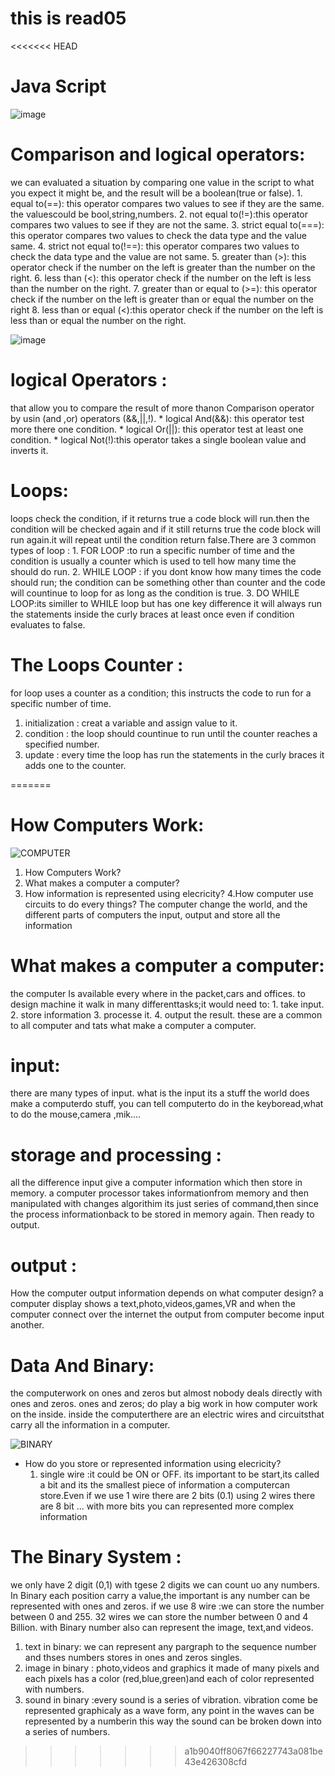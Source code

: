 # this is read05
<<<<<<< HEAD
# Java Script

![image](https://mk0setscholarsn9sko6.kinstacdn.com/wp-content/uploads/2020/07/javascript-1024x576.jpg)

# Comparison and logical operators: 
 we can evaluated a situation by comparing one value in the script to what you expect it might be, and the result will be a boolean(true or false).
       1. equal to(==): this operator compares two values to see if they are the same. the valuescould be bool,string,numbers.
       2. not equal to(!=):this operator compares two values to see if they are not the same.
       3. strict equal to(===): this operator compares two values to check the data type and the value same.
       4. strict not equal to(!==): this operator compares two values to check the data type and the value are not same.
       5. greater than (>): this operator check if the number on the left is greater than the number on the right.
       6. less than (<): this operator check if the number on the left is less than the number on the right.
       7. greater than or equal to (>=): this operator check if the number on the left is greater than or equal the number on the right
       8. less than or equal (<):this operator check if the number on the left is less than or equal the number on the right.

![image](https://www.javascripttutorial.net/wp-content/uploads/2016/11/JavaScript-Comparison-Operators.png) 
# logical Operators :
that allow you to compare the result of more thanon Comparison operator by usin (and ,or) operators (&&,||,!).
    * logical And(&&): this operator test more there one condition.
    * logical Or(||):  this operator test at least one condition.
    * logical Not(!):this operator takes a single boolean value and inverts it.
# Loops:
loops check the condition, if it returns true a code block will run.then the condition will be checked again and if it still returns true the code block will run again.it will repeat until the condition return false.There are 3 common types of loop :
      1. FOR LOOP :to run a specific number of time and the condition is usually a counter which is used to tell how many time the should do run.
      2. WHILE LOOP : if you dont know how many times the code should run; the condition can be something other than counter and the code will countinue to loop for as long as the condition is true.
      3. DO WHILE LOOP:its similler to WHILE loop but has one key difference it will always run the statements inside the curly braces at least once even if condition evaluates to false.
# The Loops Counter : 
for loop uses a counter as a condition; this instructs the code to run for a specific number of time.
1. initialization : creat a variable and assign value to it.
2. condition : the loop should countinue to run until the counter reaches  a specified number.
3. update : every time the loop has run the statements in the curly braces it adds one to the counter.
               

=======
# How Computers Work:
![COMPUTER](https://www.insidehighered.com/sites/default/server_files/media/laptop-cloud-storage-shared-access-isometric-vector-id1063730694_0.jpg)

 1.  How Computers Work?
 2. What makes a computer a computer?
 3. How information is represented using elecricity?
 4.How computer use circuits to do every things?
The computer change the world, and the different parts of computers the input, output and store all the information
# What makes a computer a computer:
the computer Is available every where in the packet,cars and offices.
to design machine it walk in many differenttasks;it would need to:
       1. take input.
       2. store information
       3. processe it.
       4. output the result.
these are a common to all computer and tats what make a computer a computer.
# input:
there are many types of input. what is the input its a stuff the world does make a computerdo stuff, you can tell computerto do in the keyboread,what to do the mouse,camera ,mik....
# storage and processing :
all the difference input give a computer information which then store in memory.
a computer processor takes informationfrom memory and then manipulated with changes algorithim its just series of command,then since the process informationback to be stored in memory again.
Then ready to output.
# output :
How the computer output information depends on what computer design?
a computer display shows a text,photo,videos,games,VR and when the computer connect over the internet the output from computer become input another.
# Data And Binary:
the computerwork on ones and zeros but almost nobody deals directly with ones and zeros.
ones and zeros; do play a big work in how computer work on the inside.
inside the computerthere are an electric wires and circuitsthat carry all the information in a computer.

![BINARY](https://www.learncomputerscienceonline.com/wp-content/uploads/2019/09/Why-Computer-Use-Binary-Number-System-1-1.jpg)
 * How do you store or represented information using elecricity?
    1. single wire :it could be ON or OFF. its important to be start,its called a bit and its the smallest piece of information a computercan store.Even if we use 1 wire there are 2 bits (0.1)
    using 2 wires there are 8 bit ...
with more bits you can represented more complex information
# The Binary System :
we only have 2 digit (0,1) with tgese 2 digits we can count uo any numbers. In Binary each position carry a value,the important is any number can be represented with ones and zeros.
if we use 8 wire :we can store the number between 0 and 255.
32 wires we can store the number between 0 and 4 Billion.
with Binary number also can represent the image, text,and videos.
   1. text in binary: we can represent any pargraph to the sequence number and thses numbers stores in ones and zeros singles.
   2. image in binary : photo,videos and graphics it made of many pixels and each pixels has a color (red,blue,green)and each of color represented with numbers.
   3. sound in binary :every sound is a series of vibration. vibration come be represented graphicaly as a wave form, any point in the waves can be represented by a numberin this way the sound can be broken down into a series of numbers.  


    





              
>>>>>>> a1b9040ff8067f66227743a081be43e426308cfd
